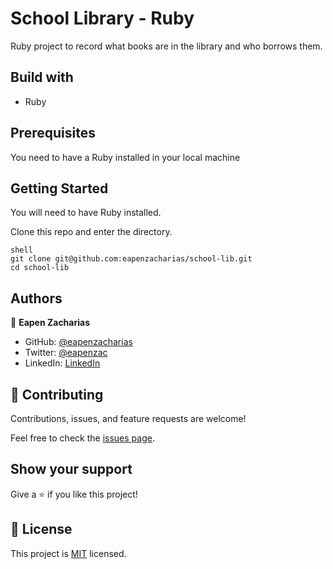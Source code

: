 # School Library - Ruby

Ruby project to record what books are in the library and who borrows them.


## Build with

- Ruby

## Prerequisites

You need to have a Ruby installed in your local machine

## Getting Started

You will need to have Ruby installed.

Clone this repo and enter the directory.

```
shell
git clone git@github.com:eapenzacharias/school-lib.git
cd school-lib
```


## Authors


👤 **Eapen Zacharias**

- GitHub: [@eapenzacharias](https://github.com/eapenzacharias)
- Twitter: [@eapenzac](https://twitter.com/eapenzac)
- LinkedIn: [LinkedIn](https://linkedin.com/in/eapenzac)

## 🤝 Contributing

Contributions, issues, and feature requests are welcome!

Feel free to check the [issues page](../../issues/).

## Show your support

Give a ⭐️ if you like this project!

## 📝 License

This project is [MIT](./LICENSE) licensed.
